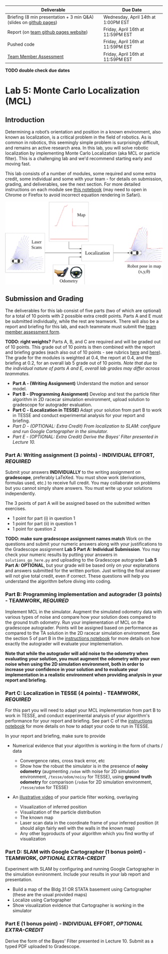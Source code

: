 | Deliverable | Due Date              |
|---------------|----------------------------------------------------------------------------|
| Briefing (8 min presentation + 3 min Q&A) (slides on [github pages](https://github.mit.edu/rss/website2021))  | Wednesday, April 14th at 1:00PM EST |
| Report (on [team github pages website](https://github.mit.edu/rss/website2021)) | Friday, April 16th at 11:59PM EST |
| Pushed code | Friday, April 16th at 11:59PM EST |
| [Team Member Assessment](https://docs.google.com/forms/d/e/1FAIpQLSeH7moDd1OhA5nKpBgstc7plhaBMFm3L1H99joylZSgegmQYw/viewform?usp=sf_link)  | Friday, April 16th at 11:59PM EST |

**TODO double check due dates**

# Lab 5: Monte Carlo Localization (MCL)

## Introduction

Determining a robot’s orientation and position in a known environment, also known as localization, is a critical problem in the field of robotics. As is common in robotics, this seemingly simple problem is surprisingly difficult, and remains an active research area. In this lab, you will solve robotic localization by implementing Monte Carlo Localization (aka MCL or particle filter). This is a challenging lab and we'd recommend starting early and moving fast.

This lab consists of a number of modules, some required and some extra credit, some individual and some with your team - for details on submission, grading, and deliverables, see the next section. For more detailed instructions on each module see [this notebook](README.ipynb) (may need to open in Chrome or Firefox to avoid incorrect equation rendering in Safari).

<img src="figures/pf.png" width="600">

## Submission and Grading

The deliverables for this lab consist of five parts (two of which are optional) for a total of 10 points with 2 possible extra credit points. Parts A and E must be submitted individually, while the rest are teamwork. There will also be a report and briefing for this lab, and each teammate must submit the [team member assessment form](https://docs.google.com/forms/d/e/1FAIpQLSeH7moDd1OhA5nKpBgstc7plhaBMFm3L1H99joylZSgegmQYw/viewform?usp=sf_link).

**TODO: right weights?**
Parts A, B, and C are required and will be graded out of 10 points. This grade out of 10 points is then combined with the report and briefing grades (each also out of 10 points - see rubrics [here](https://docs.google.com/document/d/1B6l7vKJFN3CPPcMn8cKKArHUU_Bq_YUZ5KxKoP6qMk0/edit?usp=sharing) and [here](https://docs.google.com/document/d/1NmqQP7n1omI9bIshF1Y-MP70gfDkgEeoMjpWv8hjfsY/edit?usp=sharing)). The grade for the modules is weighted at 0.4, the report at 0.4, and the briefing at 0.2, for an overall lab 5 grade out of 10 points. *Note that due to the individual nature of parts A and E, overall lab grades may differ across teammates.*

-   **Part A - (Writing Assignment)** Understand the motion and sensor model.
-   **Part B - (Programming Assignment)** Develop and test the particle filter algorithm in 2D racecar simulation environment, upload solution to gradescope for autograder evaluation.
-   **Part C - (Localization in TESSE)** Adapt your solution from part B to work in TESSE and conduct experimental analysis for your report and briefing.
-   *Part D - (OPTIONAL: Extra Credit) From localization to SLAM: configure and run Google Cartographer in the simulator.*
-   *Part E - (OPTIONAL: Extra Credit) Derive the Bayes' Filter presented in Lecture 10.*

### Part A: Writing assignment (3 points) - **INDIVIDUAL EFFORT**, *REQUIRED*

Submit your answers **INDIVIDUALLY** to the writing assignment on **gradescope**, preferably LaTeXed. You must show work (derivations, formulas used, etc.) to receive full credit. You may collaborate on problems but you cannot simply share answers. You must write up your solutions independently.

The 3 points of part A will be assigned based on the submitted written exercises.
- 1 point for part (i) in question 1
- 1 point for part (ii) in question 1
- 1 point for question 2

**TODO: make sure gradescope assignment names match**
Work on the questions and submit your numeric answers along with your justifications to the Gradescope assignment **Lab 5 Part A: Individual Submission**. You may check your numeric results by putting your answers in `solutions_go_here.py` and uploading to the Gradescope autograder **Lab 5 Part A: OPTIONAL**, but your grade will be based only on your explanations and answers submitted for the written portion. Just writing the final answer will not give total credit, even if correct. These questions will help you understand the algorithm before diving into coding.

### Part B: Programming implementation and autograder (3 points) - **TEAMWORK**, *REQUIRED*

Implement MCL in the simulator. Augment the simulated odometry data with various types of noise and compare how your solution does compared to the ground truth odometry. Run your implementation of MCL on the gradescope autograder. Points will be assigned based on performance as compared to the TA solution in the 2D racecar simulation environment. See the section 5 of part B in the [instructions notebook](README.ipynb) for more details on how exactly the autograder will evaluate your implementation.

**Note that while the autograder will add noise to the odometry when evaluating your solution, you must augment the odometry with your own noise when using the 2D simulation environment, both in order to increase your confidence in your solution and to evaluate your implementation in a realistic environment when providing analysis in your report and briefing.**

### Part C: Localization in TESSE (4 points) - **TEAMWORK**, *REQUIRED*

For this part you will need to adapt your MCL implementation from part B to work in TESSE, and conduct experimental analysis of your algorithm's performance for your report and briefing. See part C of the [instructions notebook](README.ipynb) for more details on how to adapt your code to run in TESSE.

In your report and briefing, make sure to provide
- Numerical evidence that your algorithm is working in the form of charts / data
    - Convergence rates, cross track error, etc
    - Show how the robust the simulator is in the presence of **noisy odometry** (augmenting `/odom` with noise for 2D simulation environment, `/tesse/odom/noisy` for TESSE), using **ground truth odometry** for comparison (`/odom` for 2D simulation environment, `/tesse/odom` for TESSE)

- An [illustrative video](https://www.youtube.com/watch?v=-c_0hSjgLYw&t=6s) of your particle filter working, overlaying
    - Visualization of inferred position
    - Visualization of the particle distribution
    - The known map
    - Laser scan data in the coordinate frame of your inferred position (it should align fairly well with the walls in the known map)
    - Any other byproducts of your algorithm which you find worthy of visualization

### Part D: SLAM with Google Cartographer (1 bonus point) - **TEAMWORK**, *OPTIONAL EXTRA-CREDIT*

Experiment with SLAM by configuring and running Google Cartographer in the simulation evnironment. Include your results in your lab report and presentation.

- Build a map of the Bldg 31 OR STATA basement using Cartographer (these are the usual provided maps)
- Localize using Cartographer
- Show visualization evidence that Cartographer is working in the simulator

### Part E (1 bonus point) - **INDIVIDUAL EFFORT**, *OPTIONAL EXTRA-CREDIT*

Derive the form of the Bayes' Filter presented in Lecture 10. Submit as a typed PDF uploaded to Gradescope.
